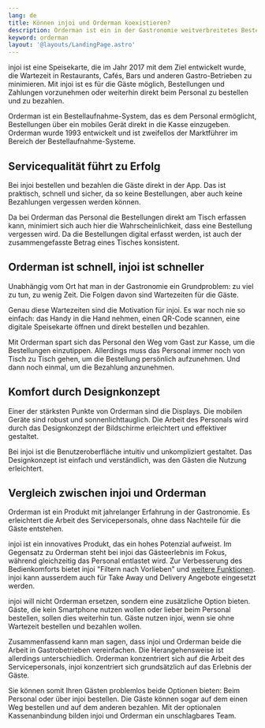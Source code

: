 ```yaml
---
lang: de
title: Können injoi und Orderman koexistieren?
description: Orderman ist ein in der Gastronomie weitverbreitetes Bestellaufnahme-System. injoi ist eine digitale Speisekarte. Ist es möglich, die Vorteile beider Produkte im selben Betrieb zu nutzen?
keyword: orderman
layout: '@layouts/LandingPage.astro'
---
```


injoi ist eine Speisekarte, die im Jahr 2017 mit dem Ziel entwickelt wurde, die Wartezeit in Restaurants, Cafés, Bars und anderen Gastro-Betrieben zu minimieren. Mit injoi ist es für die Gäste möglich, Bestellungen und Zahlungen vorzunehmen oder weiterhin direkt beim Personal zu bestellen und zu bezahlen.

Orderman ist ein Bestellaufnahme-System, das es dem Personal ermöglicht, Bestellungen über ein mobiles Gerät direkt in die Kasse einzugeben. Orderman wurde 1993 entwickelt und ist zweifellos der Marktführer im Bereich der Bestellaufnahme-Systeme.

## Servicequalität führt zu Erfolg

Bei injoi bestellen und bezahlen die Gäste direkt in der App. Das ist praktisch, schnell und sicher, da so keine Bestellungen, aber auch keine Bezahlungen vergessen werden können.

Da bei Orderman das Personal die Bestellungen direkt am Tisch erfassen kann, minimiert sich auch hier die Wahrscheinlichkeit, dass eine Bestellung vergessen wird. Da die Bestellungen digital erfasst werden, ist auch der zusammengefasste Betrag eines Tisches konsistent.

## Orderman ist schnell, injoi ist schneller

Unabhängig vom Ort hat man in der Gastronomie ein Grundproblem: zu viel zu tun, zu wenig Zeit. Die Folgen davon sind Wartezeiten für die Gäste.

Genau diese Wartezeiten sind die Motivation für injoi. Es war noch nie so einfach: das Handy in die Hand nehmen, einen QR-Code scannen, eine digitale Speisekarte öffnen und direkt bestellen und bezahlen.

Mit Orderman spart sich das Personal den Weg vom Gast zur Kasse, um die Bestellungen einzutippen. Allerdings muss das Personal immer noch von Tisch zu Tisch gehen, um die Bestellung persönlich aufzunehmen. Und dann noch einmal, um die Bezahlung anzunehmen.

## Komfort durch Designkonzept

Einer der stärksten Punkte von Orderman sind die Displays. Die mobilen Geräte sind robust und sonnenlichttauglich. Die Arbeit des Personals wird durch das Designkonzept der Bildschirme erleichtert und effektiver gestaltet.

Bei injoi ist die Benutzeroberfläche intuitiv und unkompliziert gestaltet. Das Designkonzept ist einfach und verständlich, was den Gästen die Nutzung erleichtert.

## Vergleich zwischen injoi und Orderman

Orderman ist ein Produkt mit jahrelanger Erfahrung in der Gastronomie. Es erleichtert die Arbeit des Servicepersonals, ohne dass Nachteile für die Gäste entstehen.

injoi ist ein innovatives Produkt, das ein hohes Potenzial aufweist. Im Gegensatz zu Orderman steht bei injoi das Gästeerlebnis im Fokus, während gleichzeitig das Personal entlastet wird. Zur Verbesserung des Bedienkomforts bietet injoi "Filtern nach Vorlieben" und [weitere Funktionen](../funktionsumfang/). injoi kann ausserdem auch für Take Away und Delivery Angebote eingesetzt werden.

injoi will nicht Orderman ersetzen, sondern eine zusätzliche Option bieten. Gäste, die kein Smartphone nutzen wollen oder lieber beim Personal bestellen, sollen dies weiterhin tun. Gäste nutzen injoi, wenn sie ohne Wartezeit bestellen und bezahlen wollen.

Zusammenfassend kann man sagen, dass injoi und Orderman beide die Arbeit in Gastrobetrieben vereinfachen. Die Herangehensweise ist allerdings unterschiedlich. Orderman konzentriert sich auf die Arbeit des Servicepersonals, injoi konzentriert sich grundsätzlich auf das Erlebnis der Gäste.

Sie können somit Ihren Gästen problemlos beide Optionen bieten: Beim Personal oder über injoi bestellen. Die Gäste können sogar auf dem einen Weg bestellen und auf dem anderen bezahlen. Mit der optionalen Kassenanbindung bilden injoi und Orderman ein unschlagbares Team.
